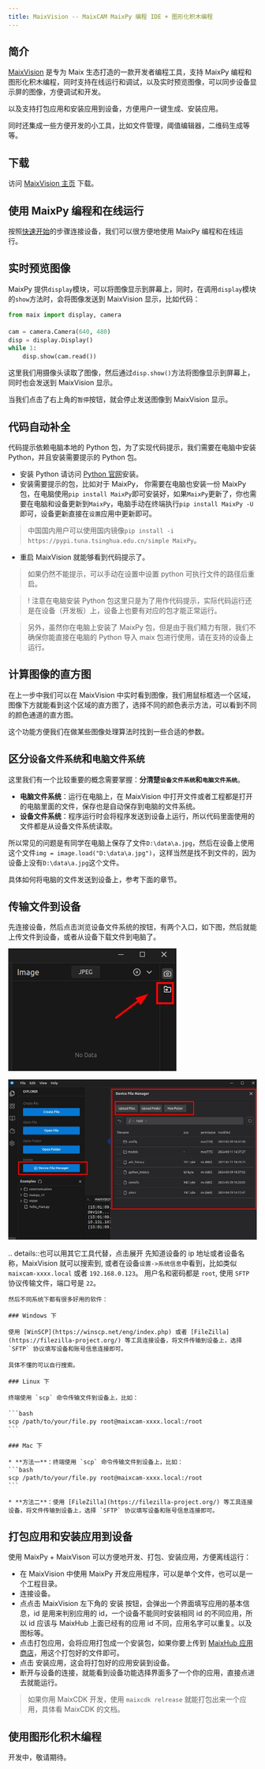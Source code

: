 ```yaml
---
title: MaixVision -- MaixCAM MaixPy 编程 IDE + 图形化积木编程
---
```



## 简介

[MaixVision](https://wiki.sipeed.com/maixvision) 是专为 Maix 生态打造的一款开发者编程工具，支持 MaixPy 编程和图形化积木编程，同时支持在线运行和调试，以及实时预览图像，可以同步设备显示屏的图像，方便调试和开发。

以及支持打包应用和安装应用到设备，方便用户一键生成、安装应用。

同时还集成一些方便开发的小工具，比如文件管理，阈值编辑器，二维码生成等等。

## 下载

访问 [MaixVision 主页](https://wiki.sipeed.com/maixvision) 下载。


## 使用 MaixPy 编程和在线运行

按照[快速开始](../README.md)的步骤连接设备，我们可以很方便地使用 MaixPy 编程和在线运行。

## 实时预览图像

MaixPy 提供`display`模块，可以将图像显示到屏幕上，同时，在调用`display`模块的`show`方法时，会将图像发送到 MaixVision 显示，比如代码：
```python
from maix import display, camera

cam = camera.Camera(640, 480)
disp = display.Display()
while 1:
    disp.show(cam.read())
```

这里我们用摄像头读取了图像，然后通过`disp.show()`方法将图像显示到屏幕上，同时也会发送到 MaixVision 显示。

当我们点击了右上角的`暂停`按钮，就会停止发送图像到 MaixVision 显示。


## 代码自动补全


代码提示依赖电脑本地的 Python 包，为了实现代码提示，我们需要在电脑中安装 Python，并且安装需要提示的 Python 包。

* 安装 Python 请访问 [Python 官网](https://python.org/)安装。
* 安装需要提示的包，比如对于 MaixPy， 你需要在电脑也安装一份 MaixPy 包，在电脑使用`pip install MaixPy`即可安装好，如果`MaixPy`更新了，你也需要在电脑和设备更新到`MaixPy`，电脑手动在终端执行`pip install MaixPy -U`即可，设备更新直接在`设置`应用中更新即可。
> 中国国内用户可以使用国内镜像`pip install -i https://pypi.tuna.tsinghua.edu.cn/simple MaixPy`。
* 重启 MaixVision 就能够看到代码提示了。
> 如果仍然不能提示，可以手动在设置中设置 python 可执行文件的路径后重启。

>! 注意在电脑安装 Python 包这里只是为了用作代码提示，实际代码运行还是在设备（开发板）上，设备上也要有对应的包才能正常运行。


> 另外，虽然你在电脑上安装了 MaixPy 包，但是由于我们精力有限，我们不确保你能直接在电脑的 Python 导入 maix 包进行使用，请在支持的设备上运行。



## 计算图像的直方图

在上一步中我们可以在 MaixVision 中实时看到图像，我们用鼠标框选一个区域，图像下方就能看到这个区域的直方图了，选择不同的颜色表示方法，可以看到不同的颜色通道的直方图。

这个功能方便我们在做某些图像处理算法时找到一些合适的参数。

## 区分`设备文件系统`和`电脑文件系统`

这里我们有一个比较重要的概念需要掌握：**分清楚`设备文件系统`和`电脑文件系统`**。
* **电脑文件系统**：运行在电脑上，在 MaixVision 中打开文件或者工程都是打开的电脑里面的文件，保存也是自动保存到电脑的文件系统。
* **设备文件系统**：程序运行时会将程序发送到设备上运行，所以代码里面使用的文件都是从设备文件系统读取。

所以常见的问题是有同学在电脑上保存了文件`D:\data\a.jpg`，然后在设备上使用这个文件`img = image.load("D:\data\a.jpg")`，这样当然是找不到文件的，因为设备上没有`D:\data\a.jpg`这个文件。

具体如何将电脑的文件发送到设备上，参考下面的章节。


## 传输文件到设备

先连接设备，然后点击浏览设备文件系统的按钮，有两个入口，如下图，然后就能上传文件到设备，或者从设备下载文件到电脑了。

![maixvision_browser2](../../assets/maixvision_browser2.jpg)

![maixvision_browser](../../assets/maixvision_browser.jpg)


.. details::也可以用其它工具代替，点击展开
    先知道设备的 ip 地址或者设备名称，MaixVision 就可以搜索到, 或者在设备`设置->系统信息`中看到，比如类似 `maixcam-xxxx.local` 或者 `192.168.0.123`。
    用户名和密码都是 `root`, 使用 `SFTP` 协议传输文件，端口号是 `22`。

    然后不同系统下都有很多好用的软件：

    ### Windows 下

    使用 [WinSCP](https://winscp.net/eng/index.php) 或者 [FileZilla](https://filezilla-project.org/) 等工具连接设备，将文件传输到设备上，选择 `SFTP` 协议填写设备和账号信息连接即可。

    具体不懂的可以自行搜索。

    ### Linux 下

    终端使用 `scp` 命令传输文件到设备上，比如：

    ```bash
    scp /path/to/your/file.py root@maixcam-xxxx.local:/root
    ```

    ### Mac 下

    * **方法一**：终端使用 `scp` 命令传输文件到设备上，比如：
    ```bash
    scp /path/to/your/file.py root@maixcam-xxxx.local:/root
    ```

    * **方法二**：使用 [FileZilla](https://filezilla-project.org/) 等工具连接设备，将文件传输到设备上，选择 `SFTP` 协议填写设备和账号信息连接即可。

## 打包应用和安装应用到设备

使用 MaixPy + MaixVison 可以方便地开发、打包、安装应用，方便离线运行：
* 在 MaixVision 中使用 MaixPy 开发应用程序，可以是单个文件，也可以是一个工程目录。
* 连接设备。
* 点点击 MaixVision 左下角的 安装 按钮，会弹出一个界面填写应用的基本信息，id 是用来判别应用的 id，一个设备不能同时安装相同 id 的不同应用，所以 id 应该与 MaixHub 上面已经有的应用 id 不同，应用名字可以重复。以及图标等。
* 点击打包应用，会将应用打包成一个安装包，如果你要上传到 [MaixHub 应用商店](https://maixhub./com/app)，用这个打包好的文件即可。
* 点击 安装应用，这会将打包好的应用安装到设备。
* 断开与设备的连接，就能看到设备功能选择界面多了一个你的应用，直接点进去就能运行。

> 如果你用 MaixCDK 开发，使用 `maixcdk relrease` 就能打包出来一个应用，具体看 MaixCDK 的文档。

## 使用图形化积木编程

开发中，敬请期待。

